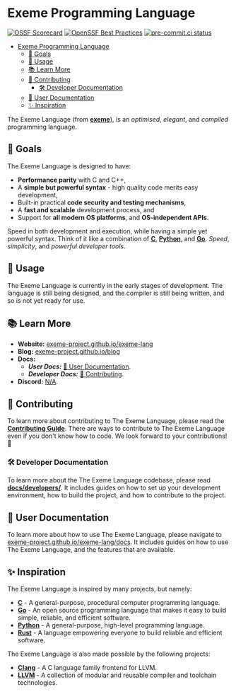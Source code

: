 <!-- Part of the Exeme Project, under the MIT license. See '/LICENSE' for license information. SPDX-License-Identifier: MIT License. -->

# Exeme Programming Language

[![OSSF Scorecard](https://img.shields.io/ossf-scorecard/github.com/exeme-project/exeme-lang?label=openssf%20scorecard&style=flat)](https://api.securityscorecards.dev/projects/github.com/exeme-project/exeme-lang)
[![OpenSSF Best Practices](https://www.bestpractices.dev/projects/8038/badge)](https://www.bestpractices.dev/projects/8038)
[![pre-commit.ci status](https://results.pre-commit.ci/badge/github/exeme-project/exeme-lang/main.svg)](https://results.pre-commit.ci/latest/github/exeme-project/exeme-lang/main)

- [Exeme Programming Language](#exeme-programming-language)
  - [🎯 Goals](#-goals)
  - [👀 Usage](#-usage)
  - [📚 Learn More](#-learn-more)
  - [🌟 Contributing](#-contributing)
    - [🛠️ Developer Documentation](#️-developer-documentation)
  - [👤 User Documentation](#-user-documentation)
  - [✨ Inspiration](#-inspiration)

The Exeme Language (from [**exeme**](https://www.collinsdictionary.com/dictionary/english/exeme)), is an *optimised*, *elegant*, and *compiled* programming language.

## 🎯 Goals

The Exeme Language is designed to have:

* **Performance parity** with C and C++,
* A **simple but powerful syntax** - high quality code merits easy development,
* Built-in practical **code security and testing mechanisms**,
* A **fast and scalable** development process, and
* Support for **all modern OS platforms**, and **OS-independent APIs**.

Speed in both development and execution, while having a simple yet powerful syntax. Think of it like a combination of [**C**](https://en.wikipedia.org/wiki/C_(programming_language)), [**Python**](https://www.python.org/), and [**Go**](https://go.dev/). *Speed*, *simplicity*, and *powerful developer tools*.

## 👀 Usage

The Exeme Language is currently in the early stages of development. The language is still being designed, and the compiler is still being written, and so is not yet ready for use.

## 📚 Learn More

- **Website:** [exeme-project.github.io/exeme-lang](https://exeme-project.github.io/exeme-lang)
- **Blog:** [exeme-project.github.io/blog](https://exeme-project.github.io/blog)
- **Docs:**
  - **_User Docs:_** [👤 User Documentation](#-user-documentation).
  - **_Developer Docs:_** [🌟 Contributing](#-contributing).
- **Discord:** [N/A](https://discord.com/).

## 🌟 Contributing

To learn more about contributing to The Exeme Language, please read the [**Contributing Guide**](CONTRIBUTING.md). There are ways to contribute to The Exeme Language even if you don't know how to code. We look forward to your contributions! 🚀

### 🛠️ Developer Documentation

To learn more about the The Exeme Language codebase, please read [**docs/developers/**](docs/developers/). It includes guides on how to set up your development environment, how to build the project, and how to contribute to the project.

## 👤 User Documentation

To learn more about how to use The Exeme Language, please navigate to [exeme-project.github.io/exeme-lang/docs](https://exeme-project.github.io/exeme-lang/docs). It includes guides on how to use The Exeme Language, and the features that are available.

## ✨ Inspiration

The Exeme Language is inspired by many projects, but namely:

- [**C**](https://en.wikipedia.org/wiki/C_(programming_language)) - A general-purpose, procedural computer programming language.
- [**Go**](https://go.dev/) - An open source programming language that makes it easy to build simple, reliable, and efficient software.
- [**Python**](https://www.python.org/) - A general-purpose, high-level programming language.
- [**Rust**](https://www.rust-lang.org/) - A language empowering everyone to build reliable and efficient software.

The Exeme Language is also made possible by the following projects:

- [**Clang**](https://clang.llvm.org/) - A C language family frontend for LLVM.
- [**LLVM**](https://llvm.org/) - A collection of modular and reusable compiler and toolchain technologies.
